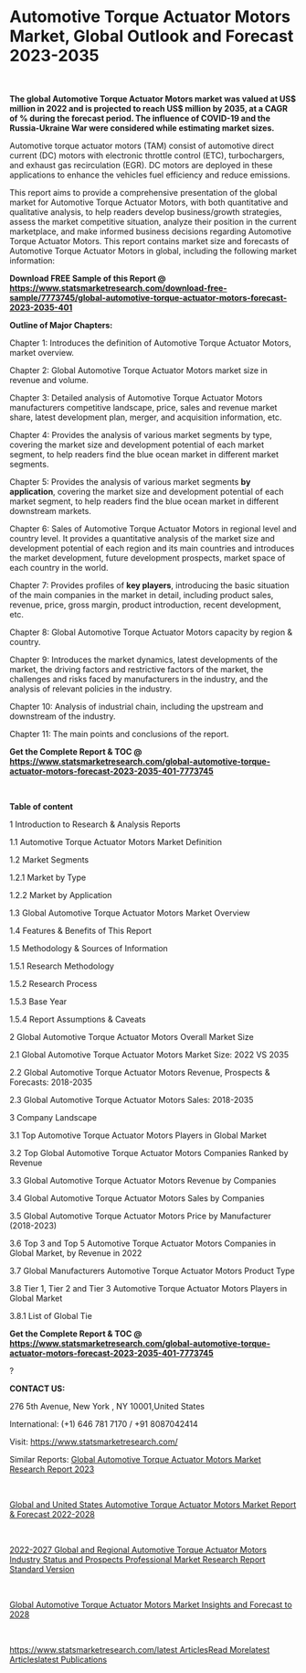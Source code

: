 <h1>Automotive Torque Actuator Motors Market, Global Outlook and Forecast 2023-2035</h1><br/><p><strong>The global Automotive Torque Actuator Motors market was valued at US$ million in 2022 and is projected to reach US$ million by 2035, at a <strong>CAGR</strong> of % during the forecast period. The influence of COVID-19 and the Russia-Ukraine War were considered while estimating market sizes.</strong></p>
 
 
 
 <p>Automotive torque actuator motors (TAM) consist of automotive direct current (DC) motors with electronic throttle control (ETC), turbochargers, and exhaust gas recirculation (EGR). DC motors are deployed in these applications to enhance the vehicles fuel efficiency and reduce emissions.</p>
 
 
 
 <p>This report aims to provide a comprehensive presentation of the global market for Automotive Torque Actuator Motors, with both quantitative and qualitative analysis, to help readers develop business/growth strategies, assess the market competitive situation, analyze their position in the current marketplace, and make informed business decisions regarding Automotive Torque Actuator Motors. This report contains market size and forecasts of Automotive Torque Actuator Motors in global, including the following market information:</p>
 
 
 
 <p><strong>Download FREE Sample of this Report @ <a href="https://www.statsmarketresearch.com/download-free-sample/7773745/global-automotive-torque-actuator-motors-forecast-2023-2035-401">https://www.statsmarketresearch.com/download-free-sample/7773745/global-automotive-torque-actuator-motors-forecast-2023-2035-401</a></strong></p>
 
 
 
 <p><strong>Outline of Major Chapters:</strong></p>
 
 
 
 <p>Chapter 1: Introduces the definition of Automotive Torque Actuator Motors, market overview.</p>
 
 
 
 <p>Chapter 2: Global Automotive Torque Actuator Motors market size in revenue and volume.</p>
 
 
 
 <p>Chapter 3: Detailed analysis of Automotive Torque Actuator Motors manufacturers competitive landscape, price, sales and revenue market share, latest development plan, merger, and acquisition information, etc.</p>
 
 
 
 <p>Chapter 4: Provides the analysis of various market segments by type, covering the market size and development potential of each market segment, to help readers find the blue ocean market in different market segments.</p>
 
 
 
 <p>Chapter 5: Provides the analysis of various market segments <strong>by application</strong>, covering the market size and development potential of each market segment, to help readers find the blue ocean market in different downstream markets.</p>
 
 
 
 <p>Chapter 6: Sales of Automotive Torque Actuator Motors in regional level and country level. It provides a quantitative analysis of the market size and development potential of each region and its main countries and introduces the market development, future development prospects, market space of each country in the world.</p>
 
 
 
 <p>Chapter 7: Provides profiles of <strong>key players</strong>, introducing the basic situation of the main companies in the market in detail, including product sales, revenue, price, gross margin, product introduction, recent development, etc.</p>
 
 
 
 <p>Chapter 8: Global Automotive Torque Actuator Motors capacity by region & country.</p>
 
 
 
 <p>Chapter 9: Introduces the market dynamics, latest developments of the market, the driving factors and restrictive factors of the market, the challenges and risks faced by manufacturers in the industry, and the analysis of relevant policies in the industry.</p>
 
 
 
 <p>Chapter 10: Analysis of industrial chain, including the upstream and downstream of the industry.</p>
 
 
 
 <p>Chapter 11: The main points and conclusions of the report.</p>
 
 
 
 <div><b>Get the Complete Report & TOC @ <a href="https://www.statsmarketresearch.com/global-automotive-torque-actuator-motors-forecast-2023-2035-401-7773745">https://www.statsmarketresearch.com/global-automotive-torque-actuator-motors-forecast-2023-2035-401-7773745</a></b></div>
 
 
 
 <p><br />
 
 <b>Table of content</b></p>
 
 
 
 <p>1 Introduction to Research & Analysis Reports<br />
 
 1.1 Automotive Torque Actuator Motors Market Definition<br />
 
 1.2 Market Segments<br />
 
 1.2.1 Market by Type<br />
 
 1.2.2 Market by Application<br />
 
 1.3 Global Automotive Torque Actuator Motors Market Overview<br />
 
 1.4 Features & Benefits of This Report<br />
 
 1.5 Methodology & Sources of Information<br />
 
 1.5.1 Research Methodology<br />
 
 1.5.2 Research Process<br />
 
 1.5.3 Base Year<br />
 
 1.5.4 Report Assumptions & Caveats<br />
 
 2 Global Automotive Torque Actuator Motors Overall Market Size<br />
 
 2.1 Global Automotive Torque Actuator Motors Market Size: 2022 VS 2035<br />
 
 2.2 Global Automotive Torque Actuator Motors Revenue, Prospects & Forecasts: 2018-2035<br />
 
 2.3 Global Automotive Torque Actuator Motors Sales: 2018-2035<br />
 
 3 Company Landscape<br />
 
 3.1 Top Automotive Torque Actuator Motors Players in Global Market<br />
 
 3.2 Top Global Automotive Torque Actuator Motors Companies Ranked by Revenue<br />
 
 3.3 Global Automotive Torque Actuator Motors Revenue by Companies<br />
 
 3.4 Global Automotive Torque Actuator Motors Sales by Companies<br />
 
 3.5 Global Automotive Torque Actuator Motors Price by Manufacturer (2018-2023)<br />
 
 3.6 Top 3 and Top 5 Automotive Torque Actuator Motors Companies in Global Market, by Revenue in 2022<br />
 
 3.7 Global Manufacturers Automotive Torque Actuator Motors Product Type<br />
 
 3.8 Tier 1, Tier 2 and Tier 3 Automotive Torque Actuator Motors Players in Global Market<br />
 
 3.8.1 List of Global Tie</p>
 
 
 
 <div><b>Get the Complete Report & TOC @ <a href="https://www.statsmarketresearch.com/global-automotive-torque-actuator-motors-forecast-2023-2035-401-7773745">https://www.statsmarketresearch.com/global-automotive-torque-actuator-motors-forecast-2023-2035-401-7773745</a></b></div>
 
 
 
 <p>? </p>
 
 
 
 <p><b>CONTACT US:</b><br />
 
 276 5th Avenue, New York , NY 10001,United States<br />
 
 International: (+1) 646 781 7170 / +91 8087042414<br />
 
 Visit: <a href="https://www.statsmarketresearch.com/">https://www.statsmarketresearch.com/</a><br />
 
 Similar Reports: <a href="https://www.statsmarketresearch.com/global-automotive-torque-actuator-motors-forecast-2023-2035-401-7773745">Global Automotive Torque Actuator Motors Market Research Report 2023</a><br />
 
 <br />
 
 <a href="https://www.statsmarketresearch.com/global-automotive-torque-actuator-motors-forecast-2023-2035-401-7773745">Global and United States Automotive Torque Actuator Motors Market Report & Forecast 2022-2028</a><br />
 
 <br />
 
 <a href="https://www.statsmarketresearch.com/global-automotive-torque-actuator-motors-forecast-2023-2035-401-7773745">2022-2027 Global and Regional Automotive Torque Actuator Motors Industry Status and Prospects Professional Market Research Report Standard Version</a><br />
 
 <br />
 
 <a href="https://www.statsmarketresearch.com/global-automotive-torque-actuator-motors-forecast-2023-2035-401-7773745">Global Automotive Torque Actuator Motors Market Insights and Forecast to 2028</a><br />
 
 <br />
 
 <a href="https://gyeongbokgung.com">https://www.statsmarketresearch.com/</a><a href="https://hallyeomaritime.com">latest Articles</a><a href="https://jingwansa.com">Read More</a><a href="https://nguoiviet.jp/">latest Articles</a><a href="https://www.intelmarketresearch.com/">latest Publications</a></p>